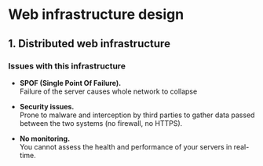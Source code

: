 # Web infrastructure design

## 1. Distributed web infrastructure

### Issues with this infrastructure

- **SPOF (Single Point Of Failure).** <br />
    Failure of the server causes whole network to collapse

- **Security issues.** <br />
    Prone to malware and interception by third parties to gather data passed between the two systems (no firewall, no HTTPS).
- **No monitoring.** <br />
    You cannot assess the health and performance of your servers in real-time.

